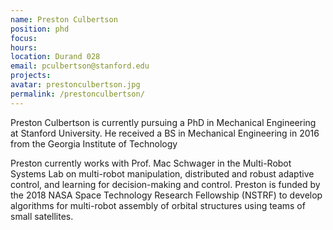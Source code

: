 ```yaml
---
name: Preston Culbertson
position: phd
focus:
hours:
location: Durand 028
email: pculbertson@stanford.edu
projects:
avatar: prestonculbertson.jpg
permalink: /prestonculbertson/
---
```


Preston Culbertson is currently pursuing a PhD in Mechanical Engineering at Stanford University.  He received a BS in Mechanical Engineering in 2016 from the Georgia Institute of Technology

Preston currently works with Prof. Mac Schwager in the Multi-Robot Systems Lab on multi-robot manipulation, distributed and robust adaptive control, and learning for decision-making and control. Preston is funded by the 2018 NASA Space Technology Research Fellowship (NSTRF) to develop algorithms for multi-robot assembly of orbital structures using teams of small satellites.